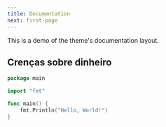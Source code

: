 ```yaml
---
title: Documentation
next: first-page
---
```


This is a demo of the theme's documentation layout.

## Crenças sobre dinheiro

```go {filename="main.go"}
package main

import "fmt"

func main() {
    fmt.Println("Hello, World!")
}
```
